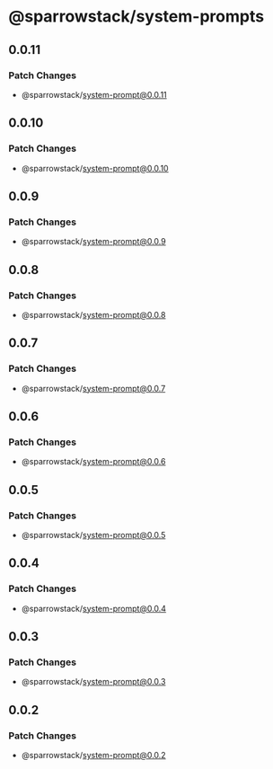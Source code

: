 # @sparrowstack/system-prompts

## 0.0.11

### Patch Changes

- @sparrowstack/system-prompt@0.0.11

## 0.0.10

### Patch Changes

- @sparrowstack/system-prompt@0.0.10

## 0.0.9

### Patch Changes

- @sparrowstack/system-prompt@0.0.9

## 0.0.8

### Patch Changes

- @sparrowstack/system-prompt@0.0.8

## 0.0.7

### Patch Changes

- @sparrowstack/system-prompt@0.0.7

## 0.0.6

### Patch Changes

- @sparrowstack/system-prompt@0.0.6

## 0.0.5

### Patch Changes

- @sparrowstack/system-prompt@0.0.5

## 0.0.4

### Patch Changes

- @sparrowstack/system-prompt@0.0.4

## 0.0.3

### Patch Changes

- @sparrowstack/system-prompt@0.0.3

## 0.0.2

### Patch Changes

- @sparrowstack/system-prompt@0.0.2
